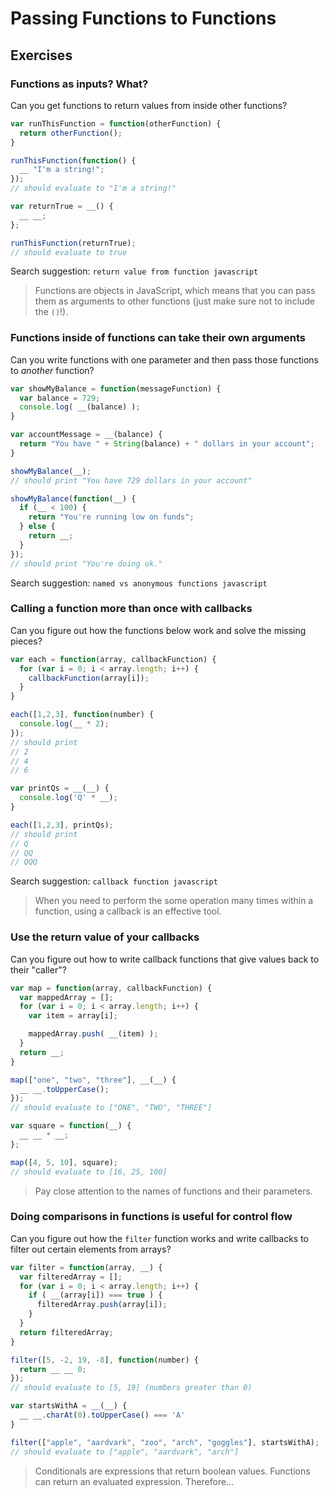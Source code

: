 # Passing Functions to Functions

## Exercises

### Functions as inputs? What?

Can you get functions to return values from inside other functions?

```javascript
var runThisFunction = function(otherFunction) {
  return otherFunction();
}

runThisFunction(function() {
  __ "I'm a string!";
});
// should evaluate to "I'm a string!"

var returnTrue = __() {
  __ __;
};

runThisFunction(returnTrue);
// should evaluate to true
```

Search suggestion: `return value from function javascript`

> Functions are objects in JavaScript, which means that you can pass them as
> arguments to other functions (just make sure not to include the `()`!).

### Functions inside of functions can take their own arguments

Can you write functions with one parameter and then pass those functions to
_another_ function?

```javascript
var showMyBalance = function(messageFunction) {
  var balance = 729;
  console.log( __(balance) );
}

var accountMessage = __(balance) {
  return "You have " + String(balance) + " dollars in your account";
}

showMyBalance(__);
// should print "You have 729 dollars in your account"

showMyBalance(function(__) {
  if (__ < 100) {
    return "You're running low on funds";
  } else {
    return __;
  }
});
// should print "You're doing ok."
```

Search suggestion: `named vs anonymous functions javascript`

### Calling a function more than once with callbacks

Can you figure out how the functions below work and solve the missing pieces?

```javascript
var each = function(array, callbackFunction) {
  for (var i = 0; i < array.length; i++) {
    callbackFunction(array[i]);
  }
}

each([1,2,3], function(number) {
  console.log(__ * 2);
});
// should print
// 2
// 4
// 6

var printQs = __(__) {
  console.log('Q' * __);
}

each([1,2,3], printQs);
// should print
// Q
// QQ
// QQQ
```

Search suggestion: `callback function javascript`

> When you need to perform the some operation many times within a function,
> using a callback is an effective tool.

### Use the return value of your callbacks

Can you figure out how to write callback functions that give values back to
their "caller"?

```javascript
var map = function(array, callbackFunction) {
  var mappedArray = [];
  for (var i = 0; i < array.length; i++) {
    var item = array[i];

    mappedArray.push( __(item) );
  }
  return __;
}

map(["one", "two", "three"], __(__) {
  __ __.toUpperCase();
});
// should evaluate to ["ONE", "TWO", "THREE"]

var square = function(__) {
  __ __ * __;
};

map([4, 5, 10], square);
// should evaluate to [16, 25, 100]
```

> Pay close attention to the names of functions and their parameters.

### Doing comparisons in functions is useful for control flow

Can you figure out how the `filter` function works and write callbacks to filter
out certain elements from arrays?

```javascript
var filter = function(array, __) {
  var filteredArray = [];
  for (var i = 0; i < array.length; i++) {
    if ( __(array[i]) === true ) {
      filteredArray.push(array[i]);
    }
  }
  return filteredArray;
}

filter([5, -2, 19, -8], function(number) {
  return __ __ 0;
});
// should evaluate to [5, 19] (numbers greater than 0)

var startsWithA = __(__) {
  __ __.charAt(0).toUpperCase() === 'A'
}

filter(["apple", "aardvark", "zoo", "arch", "goggles"], startsWithA);
// should evaluate to ["apple", "aardvark", "arch"]
```

> Conditionals are expressions that return boolean values. Functions can return
> an evaluated expression. Therefore...
